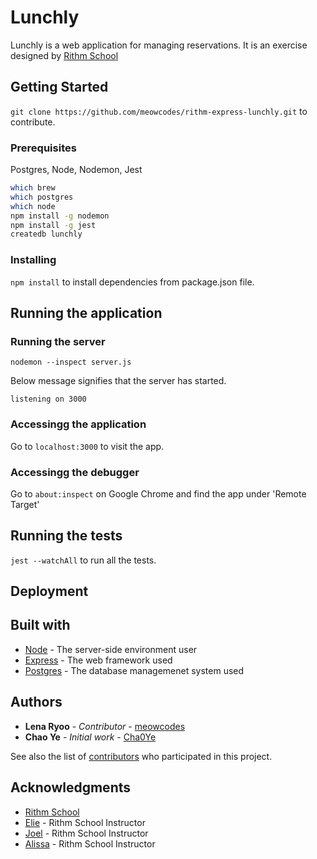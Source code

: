 # Lunchly

Lunchly is a web application for managing reservations. It is an exercise designed by [Rithm School](https://github.com/rithmschool)

## Getting Started

`git clone https://github.com/meowcodes/rithm-express-lunchly.git` to contribute.

### Prerequisites

Postgres, Node, Nodemon, Jest

``` bash
which brew
which postgres
which node
npm install -g nodemon
npm install -g jest
createdb lunchly
```

### Installing

`npm install` to install dependencies from package.json file.

## Running the application

### Running the server

`nodemon --inspect server.js`

Below message signifies that the server has started.

`listening on 3000`

### Accessingg the application

Go to `localhost:3000` to visit the app.

### Accessingg the debugger

Go to `about:inspect` on Google Chrome and find the app under 'Remote Target'

## Running the tests

`jest --watchAll` to run all the tests.

## Deployment



## Built with

* [Node](https://nodejs.org/en/) - The server-side environment user
* [Express](https://expressjs.com/) - The web framework used
* [Postgres](https://www.postgresql.org/) - The database managemenet system used

## Authors

* **Lena Ryoo** - *Contributor* - [meowcodes](https://github.com/meowcodes)
* **Chao Ye** - *Initial work* - [Cha0Ye](https://github.com/Cha0Ye)

See also the list of [contributors](https://github.com/meowcodes/rithm-express-lunchly/graphs/contributors) who participated in this project.

## Acknowledgments

* [Rithm School](https://github.com/rithmschool)
* [Elie](https://github.com/elie) - Rithm School Instructor
* [Joel](https://github.com/joelburton) - Rithm School Instructor
* [Alissa](https://github.com/alissarenz) - Rithm School Instructor